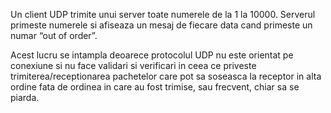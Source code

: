 Un client UDP trimite unui server toate numerele de la 1 la 10000. 
Serverul primeste numerele si afiseaza un mesaj de fiecare data cand primeste un numar “out of order”. 

Acest lucru se intampla deoarece protocolul UDP nu este orientat pe conexiune 
si nu face validari si verificari in ceea ce priveste trimiterea/receptionarea 
pachetelor care pot sa soseasca la receptor in alta ordine fata de ordinea in care au fost trimise, 
sau frecvent, chiar sa se piarda.
